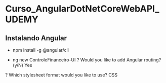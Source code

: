 # Curso_AngularDotNetCoreWebAPI_UDEMY

## Instalando Angular
- npm install -g @angular/cli

- ng new ControleFinanceiro-UI
? Would you like to add Angular routing? (y/N) Yes

? Which stylesheet format would you like to use? CSS
